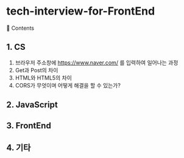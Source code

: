 # tech-interview-for-FrontEnd


📖 Contents

## 1. CS

1. 브라우저 주소창에 https://www.naver.com/ 를 입력하여 일어나는 과정
2. Get과 Post의 차이
3. HTML와 HTML5의 차이
4. CORS가 무엇이며 어떻게 해결을 할 수 있는가?

## 2. JavaScript

## 3. FrontEnd

## 4. 기타
